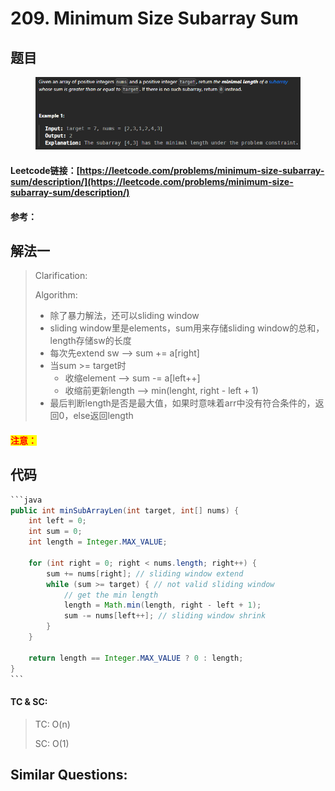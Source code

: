 # 209. Minimum Size Subarray Sum

## 题目

<figure><img src="../../.gitbook/assets/image (1).png" alt=""><figcaption></figcaption></figure>

#### Leetcode链接：[https://leetcode.com/problems/minimum-size-subarray-sum/description/](https://leetcode.com/problems/minimum-size-subarray-sum/description/)

#### 参考：

## 解法一

> Clarification:&#x20;
>
> Algorithm:&#x20;
>
> * 除了暴力解法，还可以sliding window
> * sliding window里是elements，sum用来存储sliding window的总和，length存储sw的长度
> * 每次先extend sw --> sum += a\[right]
> * 当sum >= target时
>   * 收缩element --> sum -= a\[left++]
>   * 收缩前更新length --> min(lenght, right - left + 1)
> * 最后判断length是否是最大值，如果时意味着arr中没有符合条件的，返回0，else返回length

#### <mark style="color:red;">注意：</mark>

## 代码

````java
```java
public int minSubArrayLen(int target, int[] nums) {
    int left = 0;
    int sum = 0;
    int length = Integer.MAX_VALUE;

    for (int right = 0; right < nums.length; right++) {
        sum += nums[right]; // sliding window extend
        while (sum >= target) { // not valid sliding window
            // get the min length
            length = Math.min(length, right - left + 1);
            sum -= nums[left++]; // sliding window shrink
        }
    }

    return length == Integer.MAX_VALUE ? 0 : length;
}
```
````

#### TC & SC:&#x20;

> TC: O(n)
>
> SC: O(1)

## **Similar Questions:**&#x20;
